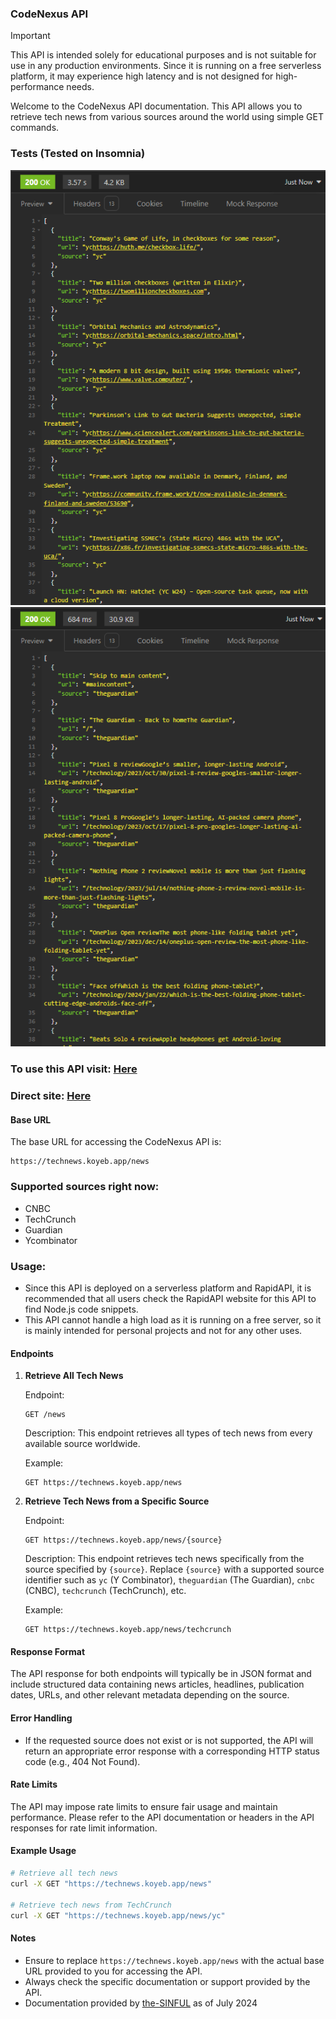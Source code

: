### CodeNexus API 

> [!IMPORTANT]  
> This API is intended solely for educational purposes and is not suitable for use in any production environments. Since it is running on a free serverless platform, it may experience high latency and is not designed for high-performance needs.

Welcome to the CodeNexus API documentation. This API allows you to retrieve tech news from various sources around the world using simple GET commands.

### Tests (Tested on Insomnia)

![Test Image 1](./Tests/test1.png)
![Test Image 2](./Tests/test2.png)

### To use this API visit: [Here](https://rapidapi.com/vasantmogia05/api/codenexus)
### Direct site: [Here](https://technews.koyeb.app/news)

#### Base URL

The base URL for accessing the CodeNexus API is:

```
https://technews.koyeb.app/news
```

### Supported sources right now: 

- CNBC
- TechCrunch
- Guardian
- Ycombinator

### Usage: 

- Since this API is deployed on a serverless platform and RapidAPI, it is recommended that all users check the RapidAPI website for this API to find Node.js code snippets. 
- This API cannot handle a high load as it is running on a free server, so it is mainly intended for personal projects and not for any other uses.

#### Endpoints

1. **Retrieve All Tech News**

   Endpoint:
   ```
   GET /news
   ```

   Description:
   This endpoint retrieves all types of tech news from every available source worldwide.

   Example:
   ```
   GET https://technews.koyeb.app/news
   ```

2. **Retrieve Tech News from a Specific Source**

   Endpoint:
   ```
   GET https://technews.koyeb.app/news/{source}
   ```

   Description:
   This endpoint retrieves tech news specifically from the source specified by `{source}`. Replace `{source}` with a supported source identifier such as `yc` (Y Combinator), `theguardian` (The Guardian), `cnbc` (CNBC), `techcrunch` (TechCrunch), etc.

   Example:
   ```
   GET https://technews.koyeb.app/news/techcrunch
   ```

#### Response Format

The API response for both endpoints will typically be in JSON format and include structured data containing news articles, headlines, publication dates, URLs, and other relevant metadata depending on the source.

#### Error Handling

- If the requested source does not exist or is not supported, the API will return an appropriate error response with a corresponding HTTP status code (e.g., 404 Not Found).

#### Rate Limits

The API may impose rate limits to ensure fair usage and maintain performance. Please refer to the API documentation or headers in the API responses for rate limit information.

#### Example Usage

```bash
# Retrieve all tech news
curl -X GET "https://technews.koyeb.app/news"

# Retrieve tech news from TechCrunch
curl -X GET "https://technews.koyeb.app/news/yc"
```

#### Notes

- Ensure to replace `https://technews.koyeb.app/news` with the actual base URL provided to you for accessing the API.
- Always check the specific documentation or support provided by the API.
- Documentation provided by [the-SINFUL](https://github.com/the-SINFUL) as of July 2024
